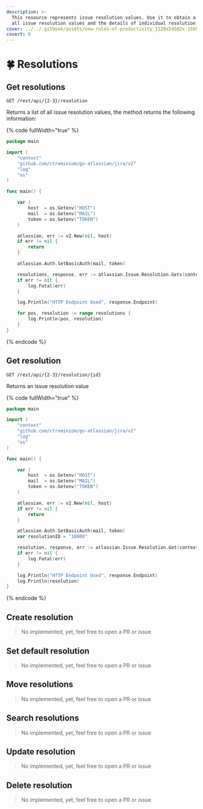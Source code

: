 ```yaml
---
description: >-
  This resource represents issue resolution values. Use it to obtain a list of
  all issue resolution values and the details of individual resolution values.
cover: ../../.gitbook/assets/new-rules-of-productivity_1120x545@2x-1560x760.png
coverY: 0
---
```


# 🍀 Resolutions

## Get resolutions

`GET /rest/api/{2-3}/resolution`

Returns a list of all issue resolution values, the method returns the following information:

{% code fullWidth="true" %}
```go
package main

import (
	"context"
	"github.com/ctreminiom/go-atlassian/jira/v2"
	"log"
	"os"
)

func main() {

	var (
		host  = os.Getenv("HOST")
		mail  = os.Getenv("MAIL")
		token = os.Getenv("TOKEN")
	)

	atlassian, err := v2.New(nil, host)
	if err != nil {
		return
	}

	atlassian.Auth.SetBasicAuth(mail, token)

	resolutions, response, err := atlassian.Issue.Resolution.Gets(context.Background())
	if err != nil {
		log.Fatal(err)
	}

	log.Println("HTTP Endpoint Used", response.Endpoint)

	for pos, resolution := range resolutions {
		log.Println(pos, resolution)
	}
}
```
{% endcode %}

## Get resolution

`GET /rest/api/{2-3}/resolution/{id}`

Returns an issue resolution value

{% code fullWidth="true" %}
```go
package main

import (
	"context"
	"github.com/ctreminiom/go-atlassian/jira/v2"
	"log"
	"os"
)

func main() {

	var (
		host  = os.Getenv("HOST")
		mail  = os.Getenv("MAIL")
		token = os.Getenv("TOKEN")
	)

	atlassian, err := v2.New(nil, host)
	if err != nil {
		return
	}

	atlassian.Auth.SetBasicAuth(mail, token)
	var resolutionID = "10000"

	resolution, response, err := atlassian.Issue.Resolution.Get(context.Background(), resolutionID)
	if err != nil {
		log.Fatal(err)
	}

	log.Println("HTTP Endpoint Used", response.Endpoint)
	log.Println(resolution)
}
```
{% endcode %}

## Create resolution

> No implemented, yet, feel free to open a PR or issue

## Set default resolution

> No implemented, yet, feel free to open a PR or issue

## Move resolutions

> No implemented, yet, feel free to open a PR or issue

## Search resolutions

> No implemented, yet, feel free to open a PR or issue

## Update resolution

> No implemented, yet, feel free to open a PR or issue

## Delete resolution

> No implemented, yet, feel free to open a PR or issue
